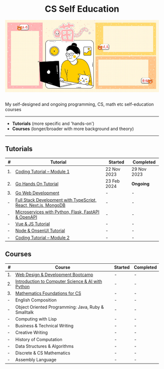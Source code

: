 <div align="center">
  <h1>CS Self Education</h1>
  <img src="banner.jpg" align="center"/>
  <br/><br/>
</div>

My self-designed and ongoing programming, CS, math etc self-education courses

---

- **Tutorials** (more specific and 'hands-on')
- **Courses** (longer/broader with more background and theory)

---

## Tutorials

| # | Tutorial | Started | Completed |
| ----------- | ----------- | ----------- | ----------- |
| 1. | [Coding Tutorial – Module 1](https://github.com/abeerration/Coding-Tutorial-Module-1) | 22 Nov 2023 | 29 Nov 2023 |
| 2. | [Go Hands On Tutorial](https://github.com/abeerration/Go-Hands-On-Tutorial) | 23 Feb 2024 | **Ongoing** |
| 3. | [Go Web Development](https://github.com/abeerration/Go-Web-Development) | - | - |
| - | [Full Stack Development with TypeScript, React, Next.js, MongoDB]() | - | - |
| - | [Microservices with Python, Flask, FastAPI & OpenAPI]() | - | - |
| - | [Vue & JS Tutorial]() | - | - |
| - | [Node & OnsenUI Tutorial]() | - | - |
| - | [Coding Tutorial – Module 2]() | - | - |

## Courses

| # | Course | Started | Completed |
| ----------- | ----------- | ----------- | ----------- |
| 1. | [Web Design & Development Bootcamp](https://github.com/abeerration/Web-Design-Development-Bootcamp) | - | - |
| 2. | [Introduction to Computer Science & AI with Python](https://github.com/abeerration/Intro-CS-AI-Python) | - | - |
| 3. | [Mathematics Foundations for CS]() | - | - |
| - | English Composition | - | - |
| - | Object Oriented Programming: Java, Ruby & Smalltalk | - | - |
| - | Computing with Lisp | - | - |
| - | Business & Technical Writing | - | - |
| - | Creative Writing | - | - |
| - | History of Computation | - | - |
| - | Data Structures & Algorithms | - | - |
| - | Discrete & CS Mathematics | - | - |
| - | Assembly Language | - | - |
